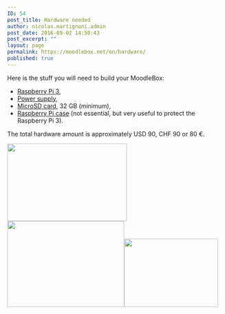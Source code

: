 ```yaml
---
ID: 54
post_title: Hardware needed
author: nicolas.martignoni.admin
post_date: 2016-09-02 14:50:43
post_excerpt: ""
layout: page
permalink: https://moodlebox.net/en/hardware/
published: true
---
```

Here is the stuff you will need to build your MoodleBox:
<ul>
 	<li><a href="https://www.raspberrypi.org/products/raspberry-pi-3-model-b/" target="_blank">Raspberry Pi 3</a>,</li>
 	<li><a href="https://www.raspberrypi.org/products/universal-power-supply/" target="_blank">Power supply</a>,</li>
 	<li><a href="http://thewirecutter.com/reviews/best-microsd-card/" target="_blank">MicroSD card</a>, 32 GB (minimum),</li>
 	<li><a href="https://www.raspberrypi.org/products/raspberry-pi-case/" target="_blank">Raspberry Pi case</a> (not essential, but very useful to protect the Raspberry Pi 3).</li>
</ul>
The total hardware amount is approximately USD 90, CHF 90 or 80 €.

<img class="alignnone wp-image-178" src="https://moodlebox.net/en/wp-content/uploads/sites/3/2016/09/rpi3.png" width="278" height="180" /><img class="alignnone wp-image-182" src="https://moodlebox.net/en/wp-content/uploads/sites/3/2016/09/alim-rpi3.png" width="272" height="200" /><img class="alignnone wp-image-181" src="https://moodlebox.net/en/wp-content/uploads/sites/3/2016/09/boitier-rpi.png" width="218" height="159" />